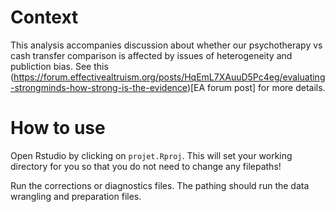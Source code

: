 # Context

This analysis accompanies discussion about whether our psychotherapy vs cash transfer comparison is affected by issues of heterogeneity and publiction bias. See this (https://forum.effectivealtruism.org/posts/HqEmL7XAuuD5Pc4eg/evaluating-strongminds-how-strong-is-the-evidence)[EA forum post] for more details. 

# How to use

Open Rstudio by clicking on `projet.Rproj`. This will set your working directory for you so that you do not need to change any filepaths!

Run the corrections or diagnostics files. The pathing should run the data wrangling and preparation files. 
